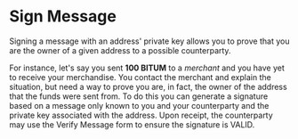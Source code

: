 # Sign Message

Signing a message with an address' private key allows you to prove that you are the owner of a given address to a possible counterparty.

For instance, let's say you sent **100 BITUM** to a _merchant_ and you have yet to receive your merchandise.  You contact the merchant and explain the situation, but need a way to prove you are, in fact, the owner of the address that the funds were sent from.  To do this you can generate a signature based on a message only known to you and your counterparty and the private key associated with the address.  Upon receipt, the counterparty may use the Verify Message form to ensure the signature is VALID.
